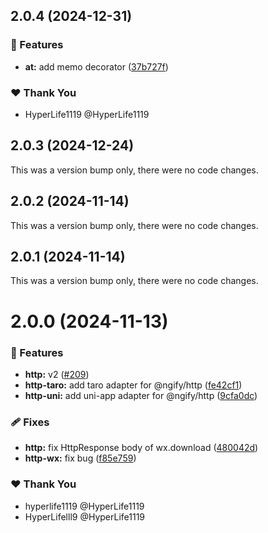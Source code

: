 ## 2.0.4 (2024-12-31)

### 🚀 Features

- **at:** add memo decorator ([37b727f](https://github.com/ngify/ngify/commit/37b727f))

### ❤️  Thank You

- HyperLife1119 @HyperLife1119

## 2.0.3 (2024-12-24)

This was a version bump only, there were no code changes.

## 2.0.2 (2024-11-14)

This was a version bump only, there were no code changes.

## 2.0.1 (2024-11-14)

This was a version bump only, there were no code changes.

# 2.0.0 (2024-11-13)

### 🚀 Features

- **http:** v2 ([#209](https://github.com/ngify/ngify/pull/209))
- **http-taro:** add taro adapter for @ngify/http ([fe42cf1](https://github.com/ngify/ngify/commit/fe42cf1))
- **http-uni:** add uni-app adapter for @ngify/http ([9cfa0dc](https://github.com/ngify/ngify/commit/9cfa0dc))

### 🩹 Fixes

- **http:** fix HttpResponse body of wx.download ([480042d](https://github.com/ngify/ngify/commit/480042d))
- **http-wx:** fix bug ([f85e759](https://github.com/ngify/ngify/commit/f85e759))

### ❤️  Thank You

- hyperlife1119 @HyperLife1119
- HyperLifelll9 @HyperLife1119